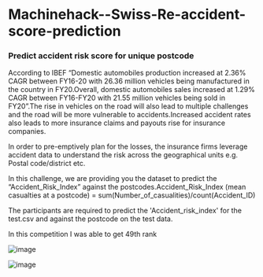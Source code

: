# Machinehack--Swiss-Re-accident-score-prediction
### Predict accident risk score for unique postcode

According to IBEF “Domestic automobiles production increased at 2.36% CAGR between FY16-20 with 26.36 million vehicles being manufactured in the country in FY20.Overall, domestic automobiles sales increased at 1.29% CAGR between FY16-FY20 with 21.55 million vehicles being sold in FY20”.The rise in vehicles on the road will also lead to multiple challenges and the road will be more vulnerable to accidents.Increased accident rates also leads to more insurance claims and payouts rise for insurance companies.

In order to pre-emptively plan for the losses, the insurance firms leverage accident data to understand the risk across the geographical units e.g. Postal code/district etc.

In this challenge, we are providing you the dataset to predict the “Accident_Risk_Index” against the postcodes.Accident_Risk_Index (mean casualties at a postcode) = sum(Number_of_casualities)/count(Accident_ID)

The participants are required to predict the 'Accident_risk_index' for the test.csv and against the postcode on the test data.

In this competition I was able to get 49th rank

![image](https://user-images.githubusercontent.com/91746088/162351256-6aff3d79-8159-43c6-84ed-deb1b765e8b7.png)

![image](https://user-images.githubusercontent.com/91746088/162351360-3d73e861-9b86-4221-845e-6c71f5f92368.png)

